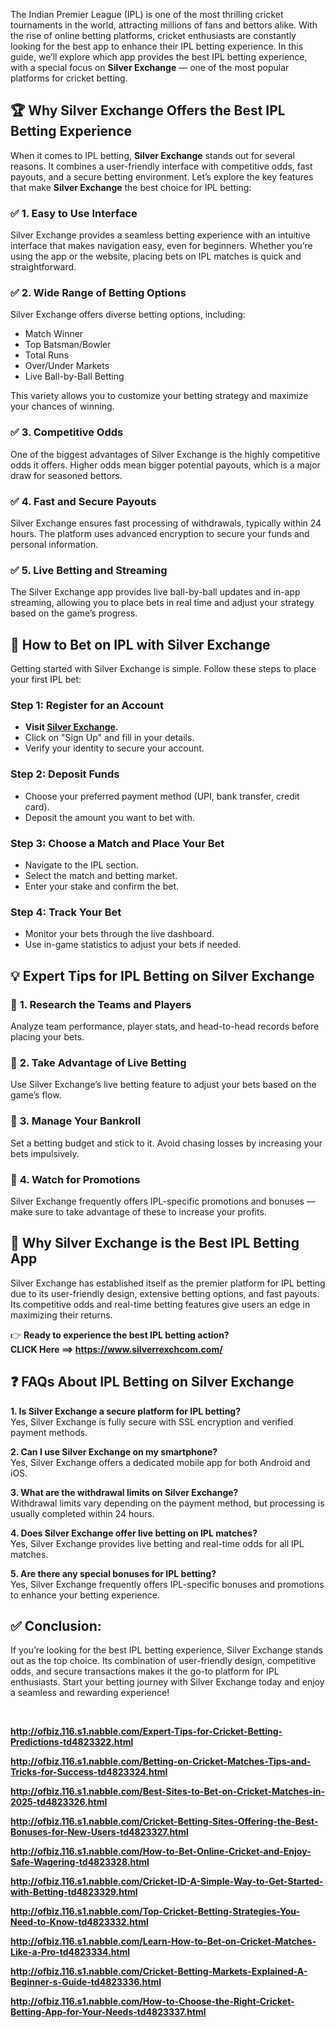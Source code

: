 <p data-start="54" data-end="523">The Indian Premier League (IPL) is one of the most thrilling cricket tournaments in the world, attracting millions of fans and bettors alike. With the rise of online betting platforms, cricket enthusiasts are constantly looking for the best app to enhance their IPL betting experience. In this guide, we&rsquo;ll explore which app provides the best IPL betting experience, with a special focus on <strong data-start="445" data-end="464">Silver Exchange</strong> &mdash; one of the most popular platforms for cricket betting.</p>
<h2 data-start="1429" data-end="1499">🏆 <strong data-start="1435" data-end="1497">Why Silver Exchange Offers the Best IPL Betting Experience</strong></h2>
<p data-start="1501" data-end="1787">When it comes to IPL betting, <strong data-start="1531" data-end="1550">Silver Exchange</strong> stands out for several reasons. It combines a user-friendly interface with competitive odds, fast payouts, and a secure betting environment. Let&rsquo;s explore the key features that make <strong data-start="1733" data-end="1752">Silver Exchange</strong> the best choice for IPL betting:</p>
<h3 data-start="1789" data-end="1825">✅ <strong data-start="1795" data-end="1823">1. Easy to Use Interface</strong></h3>
<p data-start="1826" data-end="2061">Silver Exchange provides a seamless betting experience with an intuitive interface that makes navigation easy, even for beginners. Whether you&rsquo;re using the app or the website, placing bets on IPL matches is quick and straightforward.</p>
<h3 data-start="2063" data-end="2107">✅ <strong data-start="2069" data-end="2105">2. Wide Range of Betting Options</strong></h3>
<p data-start="2108" data-end="2168">Silver Exchange offers diverse betting options, including:</p>
<ul data-start="2169" data-end="2276">
<li data-start="2169" data-end="2185">Match Winner</li>
<li data-start="2186" data-end="2208">Top Batsman/Bowler</li>
<li data-start="2209" data-end="2223">Total Runs</li>
<li data-start="2224" data-end="2246">Over/Under Markets</li>
<li data-start="2247" data-end="2276">Live Ball-by-Ball Betting</li>
</ul>
<p data-start="2278" data-end="2376">This variety allows you to customize your betting strategy and maximize your chances of winning.</p>
<h3 data-start="2378" data-end="2409">✅ <strong data-start="2384" data-end="2407">3. Competitive Odds</strong></h3>
<p data-start="2410" data-end="2589">One of the biggest advantages of Silver Exchange is the highly competitive odds it offers. Higher odds mean bigger potential payouts, which is a major draw for seasoned bettors.</p>
<h3 data-start="2591" data-end="2629">✅ <strong data-start="2597" data-end="2627">4. Fast and Secure Payouts</strong></h3>
<p data-start="2630" data-end="2799">Silver Exchange ensures fast processing of withdrawals, typically within 24 hours. The platform uses advanced encryption to secure your funds and personal information.</p>
<h3 data-start="2801" data-end="2842">✅ <strong data-start="2807" data-end="2840">5. Live Betting and Streaming</strong></h3>
<p data-start="2843" data-end="3020">The Silver Exchange app provides live ball-by-ball updates and in-app streaming, allowing you to place bets in real time and adjust your strategy based on the game&rsquo;s progress.</p>
<h2 data-start="3027" data-end="3077">📱 <strong data-start="3033" data-end="3075">How to Bet on IPL with Silver Exchange</strong></h2>
<p data-start="3079" data-end="3176">Getting started with Silver Exchange is simple. Follow these steps to place your first IPL bet:</p>
<h3 data-start="3178" data-end="3219"><strong data-start="3182" data-end="3217">Step 1: Register for an Account</strong></h3>
<ul data-start="3220" data-end="3379">
<li data-start="3220" data-end="3281"><strong>Visit <a href="https://www.silverrexchcom.com/" target="_new" rel="noopener" data-start="3228" data-end="3278">Silver Exchange</a>.</strong></li>
<li data-start="3282" data-end="3330">Click on "Sign Up" and fill in your details.</li>
<li data-start="3331" data-end="3379">Verify your identity to secure your account.</li>
</ul>
<h3 data-start="3381" data-end="3412"><strong data-start="3385" data-end="3410">Step 2: Deposit Funds</strong></h3>
<ul data-start="3413" data-end="3533">
<li data-start="3413" data-end="3488">Choose your preferred payment method (UPI, bank transfer, credit card).</li>
<li data-start="3489" data-end="3533">Deposit the amount you want to bet with.</li>
</ul>
<h3 data-start="3535" data-end="3586"><strong data-start="3539" data-end="3584">Step 3: Choose a Match and Place Your Bet</strong></h3>
<ul data-start="3587" data-end="3702">
<li data-start="3587" data-end="3619">Navigate to the IPL section.</li>
<li data-start="3620" data-end="3660">Select the match and betting market.</li>
<li data-start="3661" data-end="3702">Enter your stake and confirm the bet.</li>
</ul>
<h3 data-start="3704" data-end="3736"><strong data-start="3708" data-end="3734">Step 4: Track Your Bet</strong></h3>
<ul data-start="3737" data-end="3844">
<li data-start="3737" data-end="3786">Monitor your bets through the live dashboard.</li>
<li data-start="3787" data-end="3844">Use in-game statistics to adjust your bets if needed.</li>
</ul>
<h2 data-start="3851" data-end="3912">💡 <strong data-start="4379" data-end="4429">Expert Tips for IPL Betting on Silver Exchange</strong></h2>
<h3 data-start="4433" data-end="4479">🎯 <strong data-start="4440" data-end="4477">1. Research the Teams and Players</strong></h3>
<p data-start="4480" data-end="4572">Analyze team performance, player stats, and head-to-head records before placing your bets.</p>
<h3 data-start="4574" data-end="4620">🎯 <strong data-start="4581" data-end="4618">2. Take Advantage of Live Betting</strong></h3>
<p data-start="4621" data-end="4711">Use Silver Exchange&rsquo;s live betting feature to adjust your bets based on the game&rsquo;s flow.</p>
<h3 data-start="4713" data-end="4749">🎯 <strong data-start="4720" data-end="4747">3. Manage Your Bankroll</strong></h3>
<p data-start="4750" data-end="4847">Set a betting budget and stick to it. Avoid chasing losses by increasing your bets impulsively.</p>
<h3 data-start="4849" data-end="4885">🎯 <strong data-start="4856" data-end="4883">4. Watch for Promotions</strong></h3>
<p data-start="4886" data-end="5022">Silver Exchange frequently offers IPL-specific promotions and bonuses &mdash; make sure to take advantage of these to increase your profits.</p>
<h2 data-start="5029" data-end="5088">🥇 <strong data-start="5035" data-end="5086">Why Silver Exchange is the Best IPL Betting App</strong></h2>
<p data-start="5090" data-end="5348">Silver Exchange has established itself as the premier platform for IPL betting due to its user-friendly design, extensive betting options, and fast payouts. Its competitive odds and real-time betting features give users an edge in maximizing their returns.</p>
<p data-start="5350" data-end="5523">👉 <strong data-start="5353" data-end="5405">Ready to experience the best IPL betting action?</strong><br data-start="5405" data-end="5408" /><strong>CLICK Here ==&gt; <a href="https://www.silverrexchcom.com/">https://www.silverrexchcom.com/</a></strong></p>
<h2 data-start="5530" data-end="5582"><strong>❓ FAQs About IPL Betting on Silver Exchange</strong></h2>
<p data-start="5584" data-end="5735"><strong data-start="5584" data-end="5644">1. Is Silver Exchange a secure platform for IPL betting?</strong><br data-start="5644" data-end="5647" /> Yes, Silver Exchange is fully secure with SSL encryption and verified payment methods.</p>
<p data-start="5737" data-end="5868"><strong data-start="5737" data-end="5787">2. Can I use Silver Exchange on my smartphone?</strong><br data-start="5787" data-end="5790" /> Yes, Silver Exchange offers a dedicated mobile app for both Android and iOS.</p>
<p data-start="5870" data-end="6040"><strong data-start="5870" data-end="5927">3. What are the withdrawal limits on Silver Exchange?</strong><br data-start="5927" data-end="5930" /> Withdrawal limits vary depending on the payment method, but processing is usually completed within 24 hours.</p>
<p data-start="6042" data-end="6191"><strong data-start="6042" data-end="6104">4. Does Silver Exchange offer live betting on IPL matches?</strong><br data-start="6104" data-end="6107" /> Yes, Silver Exchange provides live betting and real-time odds for all IPL matches.</p>
<p data-start="6193" data-end="6361"><strong data-start="6193" data-end="6246">5. Are there any special bonuses for IPL betting?</strong><br data-start="6246" data-end="6249" /> Yes, Silver Exchange frequently offers IPL-specific bonuses and promotions to enhance your betting experience.</p>
<h2 data-start="6368" data-end="6723"><strong>✅ Conclusion: </strong></h2>
<p data-start="6368" data-end="6723" data-is-last-node="" data-is-only-node="">If you&rsquo;re looking for the best IPL betting experience, Silver Exchange stands out as the top choice. Its combination of user-friendly design, competitive odds, and secure transactions makes it the go-to platform for IPL enthusiasts. Start your betting journey with Silver Exchange today and enjoy a seamless and rewarding experience!</p>
<p data-start="6368" data-end="6723" data-is-last-node="" data-is-only-node="">&nbsp;</p>
<p><strong><a href="http://ofbiz.116.s1.nabble.com/Expert-Tips-for-Cricket-Betting-Predictions-td4823322.html">http://ofbiz.116.s1.nabble.com/Expert-Tips-for-Cricket-Betting-Predictions-td4823322.html</a> </strong></p>
<p><strong><a href="http://ofbiz.116.s1.nabble.com/Betting-on-Cricket-Matches-Tips-and-Tricks-for-Success-td4823324.html">http://ofbiz.116.s1.nabble.com/Betting-on-Cricket-Matches-Tips-and-Tricks-for-Success-td4823324.html</a> </strong></p>
<p><strong><a href="http://ofbiz.116.s1.nabble.com/Best-Sites-to-Bet-on-Cricket-Matches-in-2025-td4823326.html">http://ofbiz.116.s1.nabble.com/Best-Sites-to-Bet-on-Cricket-Matches-in-2025-td4823326.html</a> </strong></p>
<p><strong><a href="http://ofbiz.116.s1.nabble.com/Cricket-Betting-Sites-Offering-the-Best-Bonuses-for-New-Users-td4823327.html">http://ofbiz.116.s1.nabble.com/Cricket-Betting-Sites-Offering-the-Best-Bonuses-for-New-Users-td4823327.html</a> </strong></p>
<p><strong><a href="http://ofbiz.116.s1.nabble.com/How-to-Bet-Online-Cricket-and-Enjoy-Safe-Wagering-td4823328.html">http://ofbiz.116.s1.nabble.com/How-to-Bet-Online-Cricket-and-Enjoy-Safe-Wagering-td4823328.html</a> </strong></p>
<p><strong><a href="http://ofbiz.116.s1.nabble.com/Cricket-ID-A-Simple-Way-to-Get-Started-with-Betting-td4823329.html">http://ofbiz.116.s1.nabble.com/Cricket-ID-A-Simple-Way-to-Get-Started-with-Betting-td4823329.html</a> </strong></p>
<p><strong><a href="http://ofbiz.116.s1.nabble.com/Top-Cricket-Betting-Strategies-You-Need-to-Know-td4823332.html">http://ofbiz.116.s1.nabble.com/Top-Cricket-Betting-Strategies-You-Need-to-Know-td4823332.html</a> </strong></p>
<p><strong><a href="http://ofbiz.116.s1.nabble.com/Learn-How-to-Bet-on-Cricket-Matches-Like-a-Pro-td4823334.html">http://ofbiz.116.s1.nabble.com/Learn-How-to-Bet-on-Cricket-Matches-Like-a-Pro-td4823334.html</a> </strong></p>
<p><strong><a href="http://ofbiz.116.s1.nabble.com/Cricket-Betting-Markets-Explained-A-Beginner-s-Guide-td4823336.html">http://ofbiz.116.s1.nabble.com/Cricket-Betting-Markets-Explained-A-Beginner-s-Guide-td4823336.html</a> </strong></p>
<p><strong><a href="http://ofbiz.116.s1.nabble.com/How-to-Choose-the-Right-Cricket-Betting-App-for-Your-Needs-td4823337.html">http://ofbiz.116.s1.nabble.com/How-to-Choose-the-Right-Cricket-Betting-App-for-Your-Needs-td4823337.html</a> &nbsp;&nbsp;</strong></p>

